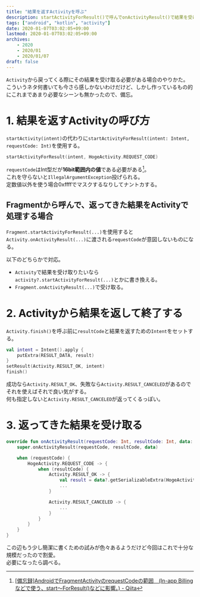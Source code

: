 ```yaml
---
title: "結果を返すActivityを呼ぶ"
description: startActivityForResult()で呼んでonActivityResult()で結果を受け取る。
tags: ["android", "kotlin", "activity"]
date: 2020-01-07T03:02:05+09:00
lastmod: 2020-01-07T03:02:05+09:00
archives:
    - 2020
    - 2020/01
    - 2020/01/07
draft: false
---
```


`Activity`から戻ってくる際にその結果を受け取る必要がある場合のやりかた。  
こういうネタ何書いても今さら感しかないわけだけど、しかし作っているもの的にこれまであまり必要なシーンも無かったので、備忘。

# 1. 結果を返すActivityの呼び方

`startActivity(intent)`の代わりに`startActivityForResult(intent: Intent, requestCode: Int)`を使用する。

```kt
startActivityForResult(intent, HogeActivity.REQUEST_CODE)
```

`requestCode`はInt型だが**16bit範囲内の値**である必要がある[^1]。  
これを守らないと`IllegalArgumentException`投げられる。  
定数値以外を使う場合0xffffでマスクするなりしてナントカする。

## Fragmentから呼んで、返ってきた結果をActivityで処理する場合

`Fragment.startActivityForResult(...)`を使用すると`Activity.onActivityResult(...)`に渡される`requestCode`が意図しないものになる。

以下のどちらかで対応。

- `Activity`で結果を受け取りたいなら`activity?.startActivityForResult(...)`とかに書き換える。
- `Fragment.onActivityResult(...)`で受け取る。


# 2. Activityから結果を返して終了する

`Activity.finish()`を呼ぶ前に`resultCode`と結果を返すための`Intent`をセットする。

```kt
val intent = Intent().apply {
    putExtra(RESULT_DATA, result)
}
setResult(Activity.RESULT_OK, intent)
finish()
```

成功なら`Activity.RESULT_OK`、失敗なら`Activity.RESULT_CANCELED`があるのでそれを使えばそれで良い気がする。  
何も指定しないと`Activity.RESULT_CANCELED`が返ってくるっぽい。

# 3. 返ってきた結果を受け取る

```kt
override fun onActivityResult(requestCode: Int, resultCode: Int, data: Intent?) {
    super.onActivityResult(requestCode, resultCode, data)

    when (requestCode) {
        HogeActivity.REQUEST_CODE -> {
            when (resultCode) {
                Activity.RESULT_OK -> {
                    val result = data?.getSerializableExtra(HogeActivity.RESULT_DATA) as? HogeResult
                    ...
                }

                Activity.RESULT_CANCELED -> {
                    ...
                }
            }
        }
    }
}
```

この辺もう少し簡潔に書くための試みが色々あるようだけど今回はこれで十分な規模だったので割愛。  
必要になったら調べる。

[^1]: [[備忘録]AndroidでFragmentActivityのrequestCodeの範囲　(In-app Billingなどで使う、start～ForResult()などに影響。) - Qiita](https://qiita.com/toris-birds/items/7deae66318e093b42ee6)
